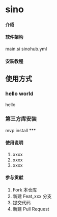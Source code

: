 # sino

#### 介绍


#### 软件架构
main.si
sinohub.yml

#### 安装教程

## 使用方式
### hello world
hello 

### 第三方库安装 
mvp install ***

#### 使用说明

1.  xxxx
2.  xxxx
3.  xxxx

#### 参与贡献

1.  Fork 本仓库
2.  新建 Feat_xxx 分支
3.  提交代码
4.  新建 Pull Request




